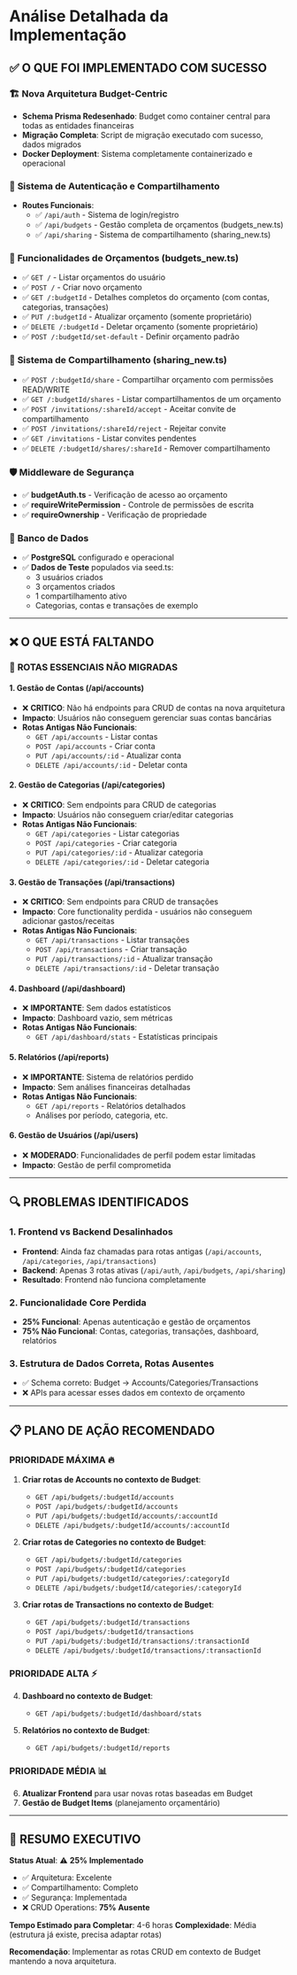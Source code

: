 # Análise Detalhada da Implementação

## ✅ **O QUE FOI IMPLEMENTADO COM SUCESSO**

### 🏗️ **Nova Arquitetura Budget-Centric**
- **Schema Prisma Redesenhado**: Budget como container central para todas as entidades financeiras
- **Migração Completa**: Script de migração executado com sucesso, dados migrados
- **Docker Deployment**: Sistema completamente containerizado e operacional

### 🔐 **Sistema de Autenticação e Compartilhamento**
- **Routes Funcionais**:
  - ✅ `/api/auth` - Sistema de login/registro
  - ✅ `/api/budgets` - Gestão completa de orçamentos (budgets_new.ts)
  - ✅ `/api/sharing` - Sistema de compartilhamento (sharing_new.ts)

### 🎯 **Funcionalidades de Orçamentos (budgets_new.ts)**
- ✅ `GET /` - Listar orçamentos do usuário
- ✅ `POST /` - Criar novo orçamento
- ✅ `GET /:budgetId` - Detalhes completos do orçamento (com contas, categorias, transações)
- ✅ `PUT /:budgetId` - Atualizar orçamento (somente proprietário)
- ✅ `DELETE /:budgetId` - Deletar orçamento (somente proprietário)
- ✅ `POST /:budgetId/set-default` - Definir orçamento padrão

### 🤝 **Sistema de Compartilhamento (sharing_new.ts)**
- ✅ `POST /:budgetId/share` - Compartilhar orçamento com permissões READ/WRITE
- ✅ `GET /:budgetId/shares` - Listar compartilhamentos de um orçamento
- ✅ `POST /invitations/:shareId/accept` - Aceitar convite de compartilhamento
- ✅ `POST /invitations/:shareId/reject` - Rejeitar convite
- ✅ `GET /invitations` - Listar convites pendentes
- ✅ `DELETE /:budgetId/shares/:shareId` - Remover compartilhamento

### 🛡️ **Middleware de Segurança**
- ✅ **budgetAuth.ts** - Verificação de acesso ao orçamento
- ✅ **requireWritePermission** - Controle de permissões de escrita
- ✅ **requireOwnership** - Verificação de propriedade

### 💾 **Banco de Dados**
- ✅ **PostgreSQL** configurado e operacional
- ✅ **Dados de Teste** populados via seed.ts:
  - 3 usuários criados
  - 3 orçamentos criados
  - 1 compartilhamento ativo
  - Categorias, contas e transações de exemplo

---

## ❌ **O QUE ESTÁ FALTANDO**

### 🚨 **ROTAS ESSENCIAIS NÃO MIGRADAS**

#### 1. **Gestão de Contas (/api/accounts)**
- ❌ **CRITICO**: Não há endpoints para CRUD de contas na nova arquitetura
- **Impacto**: Usuários não conseguem gerenciar suas contas bancárias
- **Rotas Antigas Não Funcionais**:
  - `GET /api/accounts` - Listar contas
  - `POST /api/accounts` - Criar conta
  - `PUT /api/accounts/:id` - Atualizar conta
  - `DELETE /api/accounts/:id` - Deletar conta

#### 2. **Gestão de Categorias (/api/categories)**
- ❌ **CRITICO**: Sem endpoints para CRUD de categorias
- **Impacto**: Usuários não conseguem criar/editar categorias
- **Rotas Antigas Não Funcionais**:
  - `GET /api/categories` - Listar categorias
  - `POST /api/categories` - Criar categoria
  - `PUT /api/categories/:id` - Atualizar categoria
  - `DELETE /api/categories/:id` - Deletar categoria

#### 3. **Gestão de Transações (/api/transactions)**
- ❌ **CRITICO**: Sem endpoints para CRUD de transações
- **Impacto**: Core functionality perdida - usuários não conseguem adicionar gastos/receitas
- **Rotas Antigas Não Funcionais**:
  - `GET /api/transactions` - Listar transações
  - `POST /api/transactions` - Criar transação
  - `PUT /api/transactions/:id` - Atualizar transação
  - `DELETE /api/transactions/:id` - Deletar transação

#### 4. **Dashboard (/api/dashboard)**
- ❌ **IMPORTANTE**: Sem dados estatísticos
- **Impacto**: Dashboard vazio, sem métricas
- **Rotas Antigas Não Funcionais**:
  - `GET /api/dashboard/stats` - Estatísticas principais

#### 5. **Relatórios (/api/reports)**
- ❌ **IMPORTANTE**: Sistema de relatórios perdido
- **Impacto**: Sem análises financeiras detalhadas
- **Rotas Antigas Não Funcionais**:
  - `GET /api/reports` - Relatórios detalhados
  - Análises por período, categoria, etc.

#### 6. **Gestão de Usuários (/api/users)**
- ❌ **MODERADO**: Funcionalidades de perfil podem estar limitadas
- **Impacto**: Gestão de perfil comprometida

---

## 🔍 **PROBLEMAS IDENTIFICADOS**

### 1. **Frontend vs Backend Desalinhados**
- **Frontend**: Ainda faz chamadas para rotas antigas (`/api/accounts`, `/api/categories`, `/api/transactions`)
- **Backend**: Apenas 3 rotas ativas (`/api/auth`, `/api/budgets`, `/api/sharing`)
- **Resultado**: Frontend não funciona completamente

### 2. **Funcionalidade Core Perdida**
- **25% Funcional**: Apenas autenticação e gestão de orçamentos
- **75% Não Funcional**: Contas, categorias, transações, dashboard, relatórios

### 3. **Estrutura de Dados Correta, Rotas Ausentes**
- ✅ Schema correto: Budget → Accounts/Categories/Transactions
- ❌ APIs para acessar esses dados em contexto de orçamento

---

## 📋 **PLANO DE AÇÃO RECOMENDADO**

### **PRIORIDADE MÁXIMA** 🔥
1. **Criar rotas de Accounts no contexto de Budget**:
   - `GET /api/budgets/:budgetId/accounts`
   - `POST /api/budgets/:budgetId/accounts`
   - `PUT /api/budgets/:budgetId/accounts/:accountId`
   - `DELETE /api/budgets/:budgetId/accounts/:accountId`

2. **Criar rotas de Categories no contexto de Budget**:
   - `GET /api/budgets/:budgetId/categories`
   - `POST /api/budgets/:budgetId/categories`
   - `PUT /api/budgets/:budgetId/categories/:categoryId`
   - `DELETE /api/budgets/:budgetId/categories/:categoryId`

3. **Criar rotas de Transactions no contexto de Budget**:
   - `GET /api/budgets/:budgetId/transactions`
   - `POST /api/budgets/:budgetId/transactions`
   - `PUT /api/budgets/:budgetId/transactions/:transactionId`
   - `DELETE /api/budgets/:budgetId/transactions/:transactionId`

### **PRIORIDADE ALTA** ⚡
4. **Dashboard no contexto de Budget**:
   - `GET /api/budgets/:budgetId/dashboard/stats`

5. **Relatórios no contexto de Budget**:
   - `GET /api/budgets/:budgetId/reports`

### **PRIORIDADE MÉDIA** 📊
6. **Atualizar Frontend** para usar novas rotas baseadas em Budget
7. **Gestão de Budget Items** (planejamento orçamentário)

---

## 🎯 **RESUMO EXECUTIVO**

**Status Atual**: ⚠️ **25% Implementado**
- ✅ Arquitetura: Excelente
- ✅ Compartilhamento: Completo
- ✅ Segurança: Implementada
- ❌ CRUD Operations: **75% Ausente**

**Tempo Estimado para Completar**: 4-6 horas
**Complexidade**: Média (estrutura já existe, precisa adaptar rotas)

**Recomendação**: Implementar as rotas CRUD em contexto de Budget mantendo a nova arquitetura.
